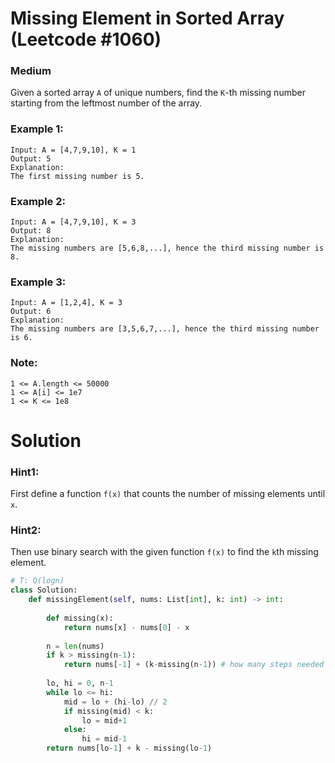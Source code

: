 Missing Element in Sorted Array (Leetcode #1060)
===============================
### Medium

Given a sorted array `A` of unique numbers, find the `K`-th missing number starting from the leftmost number of the array.


### Example 1:
```
Input: A = [4,7,9,10], K = 1
Output: 5
Explanation: 
The first missing number is 5.
```

### Example 2:
```
Input: A = [4,7,9,10], K = 3
Output: 8
Explanation: 
The missing numbers are [5,6,8,...], hence the third missing number is 8.
```

### Example 3:
```
Input: A = [1,2,4], K = 3
Output: 6
Explanation: 
The missing numbers are [3,5,6,7,...], hence the third missing number is 6.
 ```

### Note:
```
1 <= A.length <= 50000
1 <= A[i] <= 1e7
1 <= K <= 1e8
```


Solution
========
### Hint1:
First define a function `f(x)` that counts the number of missing elements until `x`.

### Hint2:
Then use binary search with the given function `f(x)` to find the `k`th missing element.

```python
# T: O(logn)
class Solution:
    def missingElement(self, nums: List[int], k: int) -> int:
    
        def missing(x):
            return nums[x] - nums[0] - x
        
        n = len(nums)
        if k > missing(n-1):
            return nums[-1] + (k-missing(n-1)) # how many steps needed after nums[-1]  
        
        lo, hi = 0, n-1
        while lo <= hi:
            mid = lo + (hi-lo) // 2
            if missing(mid) < k:
                lo = mid+1
            else:
                hi = mid-1
        return nums[lo-1] + k - missing(lo-1)
```
